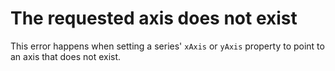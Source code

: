 # The requested axis does not exist

This error happens when setting a series' `xAxis` or `yAxis` property to point
to an axis that does not exist.
